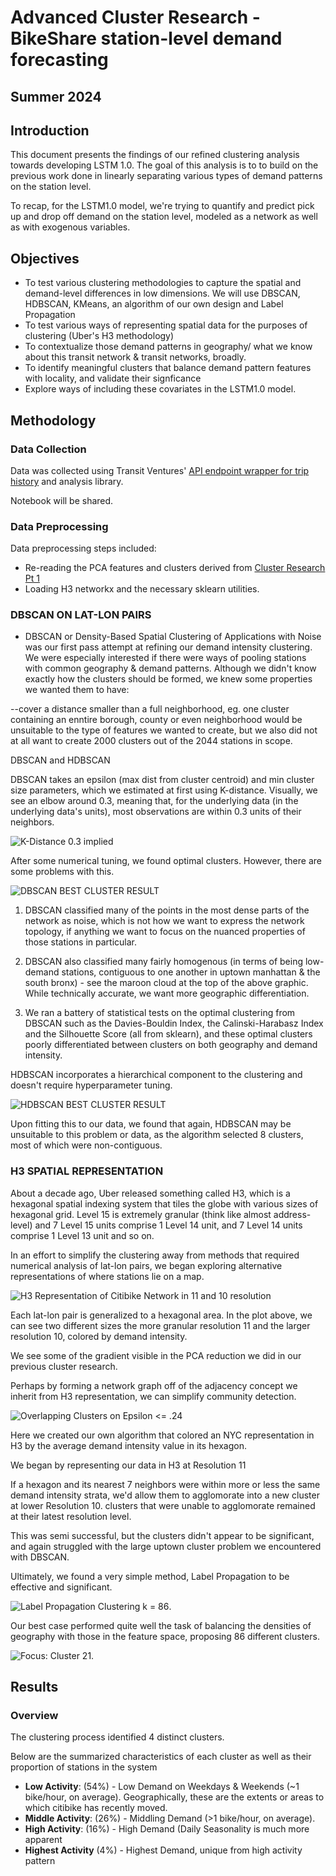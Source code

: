 # Advanced Cluster Research - BikeShare station-level demand forecasting

## Summer 2024

## Introduction

This document presents the findings of our refined clustering analysis towards developing LSTM 1.0. 
The goal of this analysis is to to build on the previous work done in linearly separating various types of demand patterns on the station level.

To recap, for the LSTM1.0 model, we're trying to quantify and predict pick up and drop off demand on the station level, modeled as a network as well as with exogenous variables.

## Objectives

- To test various clustering methodologies to capture the spatial and demand-level differences in low dimensions.
    We will use DBSCAN, HDBSCAN, KMeans, an algorithm of our own design and Label Propagation
- To test various ways of representing spatial data for the purposes of clustering (Uber's H3 methodology)
- To contextualize those demand patterns in geography/ what we know about this transit network & transit networks, broadly.
- To identify meaningful clusters that balance demand pattern features with locality, and validate their signficance
- Explore ways of including these covariates in the LSTM1.0 model.

## Methodology

### Data Collection

Data was collected using Transit Ventures' [API endpoint wrapper for trip history](https://github.com/pjlanger1/bikeshare_codelib/blob/2bc199b78f185f1234d018b29703b193ecc01de0/model_estimation/v1.0/model_ready_data/data_get.py) and analysis library.

Notebook will be shared.

### Data Preprocessing

Data preprocessing steps included:
- Re-reading the PCA features and clusters derived from [Cluster Research Pt 1](https://github.com/pjlanger1/bikeshare_codelib/blob/4e79b2c9cec2cc39f841d57d2ae5be568e65a484/aws_suite/documentation/cluster_research.md)
- Loading H3 networkx and the necessary sklearn utilities.

### DBSCAN ON LAT-LON PAIRS
- DBSCAN or Density-Based Spatial Clustering of Applications with Noise was our first pass attempt at refining our demand intensity clustering. We were especially interested if there were ways of pooling stations with common geography & demand patterns.
Although we didn't know exactly how the clusters should be formed, we knew some properties we wanted them to have:

--cover a distance smaller than a full neighborhood, eg. one cluster containing an enntire borough, county or even neighborhood would be unsuitable to the type of features we wanted to create, but we also did not at all want to create 2000 clusters out of the 2044 stations in scope.  

DBSCAN and HDBSCAN 

DBSCAN takes an epsilon (max dist from cluster centroid) and min cluster size parameters, which we estimated at first using K-distance. Visually, we see an elbow around 0.3, meaning that, for the underlying data (in the underlying data's units), most observations are within 0.3 units of their neighbors. 

![K-Distance 0.3 implied](/aws_suite/documentation/bin/clust2/kdist_dbscan_.png)

After some numerical tuning, we found optimal clusters.  However, there are some problems with this.

![DBSCAN BEST CLUSTER RESULT](/aws_suite/documentation/bin/clust2/dbscan.png)

1. DBSCAN classified many of the points in the most dense parts of the network as noise, which is not how we want to express the network topology, if anything we want to focus on the nuanced properties of those stations in particular.
   
2. DBSCAN also classified many fairly homogenous (in terms of being low-demand stations, contiguous to one another in uptown manhattan & the south bronx) - see the maroon cloud at the top of the above graphic. While technically accurate, we want more geographic differentiation.
   
3. We ran a battery of statistical tests on the optimal clustering from DBSCAN such as the Davies-Bouldin Index, the Calinski-Harabasz Index and the Silhouette Score (all from sklearn), and these optimal clusters poorly differentiated between clusters on both geography and demand intensity.


HDBSCAN incorporates a hierarchical component to the clustering and doesn't require hyperparameter tuning.

![HDBSCAN BEST CLUSTER RESULT](/aws_suite/documentation/bin/clust2/hdbscan_.png)

Upon fitting this to our data, we found that again, HDBSCAN may be unsuitable to this problem or data, as the algorithm selected 8 clusters, most of which were non-contiguous. 


### H3 SPATIAL REPRESENTATION

About a decade ago, Uber released something called H3, which is a hexagonal spatial indexing system that tiles the globe with various sizes of hexagonal grid. Level 15 is extremely granular (think like almost address-level) and 7 Level 15 units comprise 1 Level 14 unit, and 7 Level 14 units comprise 1 Level 13 unit and so on. 

In an effort to simplify the clustering away from methods that required numerical analysis of lat-lon pairs, we began exploring alternative representations of where stations lie on a map.

![H3 Representation of Citibike Network in 11 and 10 resolution](/aws_suite/documentation/bin/clust2/h3_10res.png)

Each lat-lon pair is generalized to a hexagonal area. In the plot above, we can see two different sizes the more granular resolution 11 and the larger resolution 10, colored by demand intensity.

We see some of the gradient visible in the PCA reduction we did in our previous cluster research. 

Perhaps by forming a network graph off of the adjacency concept we inherit from H3 representation, we can simplify community detection.

![Overlapping Clusters on Epsilon <= .24](/aws_suite/documentation/bin/clust2/h3overlap.png)

Here we created our own algorithm that colored an NYC representation in H3 by the average demand intensity value in its hexagon.

We began by representing our data in H3 at Resolution 11

If a hexagon and its nearest 7 neighbors were within more or less the same demand intensity strata, we'd allow them to agglomorate into a new cluster at lower Resolution 10. clusters that were unable to agglomorate remained at their latest resolution level.

This was semi successful, but the clusters didn't appear to be significant, and again struggled with the large uptown cluster problem we encountered with DBSCAN.

Ultimately, we found a very simple method, Label Propagation to be effective and significant.

![Label Propagation Clustering k = 86](/aws_suite/documentation/bin/clust2/h3_final_clust.png).

Our best case performed quite well the task of balancing the densities of geography with those in the feature space, proposing 86 different clusters.

![Focus: Cluster 21](/aws_suite/documentation/bin/clust2/bushw.png).
  


## Results

### Overview

The clustering process identified 4 distinct clusters.

Below are the summarized characteristics of each cluster as well as their proportion of stations in the system

- **Low Activity**: (54%) - Low Demand on Weekdays & Weekends (~1 bike/hour, on average). Geographically, these are the extents or areas to which citibike has recently moved.
- **Middle Activity**: (26%) - Middling Demand (>1 bike/hour, on average).
- **High Activity**: (16%) - High Demand (Daily Seasonality is much more apparent
- **Highest Activity** (4%) - Highest Demand, unique from high activity pattern




